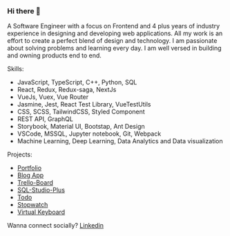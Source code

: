 ### Hi there 👋

A Software Engineer with a focus on Frontend and 4 plus years of industry experience in designing and developing web
applications. All my work is an effort to create a perfect blend of design and technology. I am passionate about
solving problems and learning every day. I am well versed in building and owning products end to end.

Skills:
* JavaScript, TypeScript, C++, Python, SQL
* React, Redux, Redux-saga, NextJs
* VueJs, Vuex, Vue Router
* Jasmine, Jest, React Test Library, VueTestUtils
* CSS, SCSS, TailwindCSS, Styled Component
* REST API, GraphQL
* Storybook, Material UI, Bootstap, Ant Design
* VSCode, MSSQL, Jupyter notebook, Git, Webpack
* Machine Learning, Deep Learning, Data Analytics and Data visualization


Projects:
* [Portfolio](https://rohannegi.com)
* [Blog App](https://blog-rohannegi2507.vercel.app/)
* [Trello-Board](https://rohannegi2507.github.io/Trello-Board)
* [SQL-Studio-Plus](https://rohannegi2507.github.io/sql-studio-plus/)
* [Todo](https://rohannegi2507.github.io/todo-app/)
* [Stopwatch](https://rohannegi2507.github.io/clock/)
* [Virtual Keyboard](https://rohannegi2507.github.io/virtual-keyboard)

Wanna connect socially?
[Linkedin](https://www.linkedin.com/in/rohan-negi-dev/)
